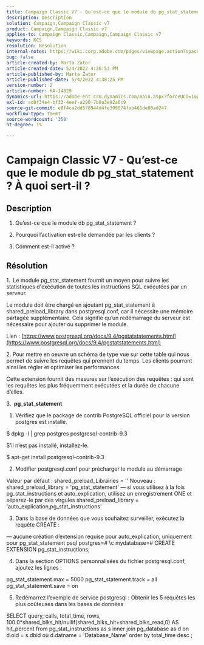 ```yaml
---
title: Campaign Classic V7 - Qu’est-ce que le module db pg_stat_statement ? À quoi sert-il ?
description: Description
solution: Campaign,Campaign Classic v7
product: Campaign,Campaign Classic v7
applies-to: Campaign Classic,Campaign,Campaign Classic v7
keywords: KCS
resolution: Resolution
internal-notes: https://wiki.corp.adobe.com/pages/viewpage.action?spaceKey=neolane&title=Database+performance+optimization+-+Identify+bottleneck+queries+with+execution+statistics#Databaseperformanceoptimization-Identifybottleneckquerieswithexecutionstatistics-pg_stat_statements
bug: false
article-created-by: Marta Zator
article-created-date: 5/4/2022 4:36:53 PM
article-published-by: Marta Zator
article-published-date: 5/4/2022 4:38:25 PM
version-number: 2
article-number: KA-14829
dynamics-url: https://adobe-ent.crm.dynamics.com/main.aspx?forceUCI=1&pagetype=entityrecord&etn=knowledgearticle&id=aa74c765-c8cb-ec11-a7b5-6045bd00d4f5
exl-id: ad0f34e4-bf33-4eef-a290-7b0a3e92a6c9
source-git-commit: e8f4ca2dd578944d4fe399074fab461de88ad247
workflow-type: tm+mt
source-wordcount: '350'
ht-degree: 1%

---
```


# Campaign Classic V7 - Qu’est-ce que le module db pg_stat_statement ? À quoi sert-il ?

## Description


1. Qu’est-ce que le module db pg_stat_statement ?

2. Pourquoi l’activation est-elle demandée par les clients ?

3. Comment est-il activé ?






## Résolution




1.  Le module pg_stat_statement fournit un moyen pour suivre les statistiques d&#39;exécution de toutes les instructions SQL exécutées par un serveur.

Le module doit être chargé en ajoutant pg_stat_statement à shared_preload_library dans postgresql.conf, car il nécessite une mémoire partagée supplémentaire. Cela signifie qu’un redémarrage du serveur est nécessaire pour ajouter ou supprimer le module.

Lien : [https://www.postgresql.org/docs/9.4/pgstatstatements.html](https://www.postgresql.org/docs/9.4/pgstatstatements.html)



2. Pour mettre en oeuvre un schéma de type vue sur cette table qui nous permet de suivre les requêtes qui prennent du temps. Les clients pourront ainsi les régler et optimiser les performances.

Cette extension fournit des mesures sur l’exécution des requêtes : qui sont les requêtes les plus fréquemment exécutées et la durée de chacune d’elles.



3.  <b>pg_stat_statement </b>

1. Vérifiez que le package de contrib PostgreSQL officiel pour la version postgres est installé.

$ dpkg -l | grep postgres postgresql-contrib-9.3

S’il n’est pas installé, installez-le.

$ apt-get install postgresql-contrib-9.3

2. Modifier postgresql.conf pour précharger le module au démarrage

Valeur par défaut : shared_preload_Librairies = &#39;&#39; Nouveau : shared_preload_library = &#39;pg_stat_statement&#39; — si vous utilisez à la fois pg_stat_instructions et auto_explication, utilisez un enregistrement ONE et séparez-le par des virgules shared_preload_library = &#39;auto_explication,pg_stat_instructions&#39;

3. Dans la base de données que vous souhaitez surveiller, exécutez la requête CREATE :

— aucune création d’extension requise pour auto_explication, uniquement pour pg_stat_statement psql postgres=# \c mydatabase=# CREATE EXTENSION pg_stat_instructions;

4. Dans la section OPTIONS personnalisées du fichier postgresql.conf, ajoutez les lignes :

pg_stat_statement.max = 5000 pg_stat_statement.track = all pg_stat_statement.save = on

5. Redémarrez l’exemple de service postgresql : Obtenir les 5 requêtes les plus coûteuses dans les bases de données

SELECT query, calls, total_time, rows, 100.0\*shared_blks_hit/nullif(shared_blks_hit+shared_blks_read,0) AS hit_percent from pg_stat_instructions as s inner join pg_database as d on d.oid = s.dbid où d.datname = &#39;Database_Name&#39; order by total_time desc ;

